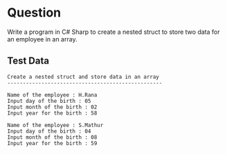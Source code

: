# Question

Write a program in C# Sharp to create a nested struct to store two data for an employee in an array.

## Test Data

    Create a nested struct and store data in an array
    --------------------------------------------------

    Name of the employee : H.Rana
    Input day of the birth : 05
    Input month of the birth : 02
    Input year for the birth : 58

    Name of the employee : S.Mathur
    Input day of the birth : 04
    Input month of the birth : 08
    Input year for the birth : 59
